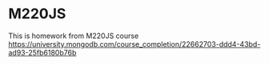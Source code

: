 # M220JS
This is homework from M220JS course
https://university.mongodb.com/course_completion/22662703-ddd4-43bd-ad93-25fb6180b76b
